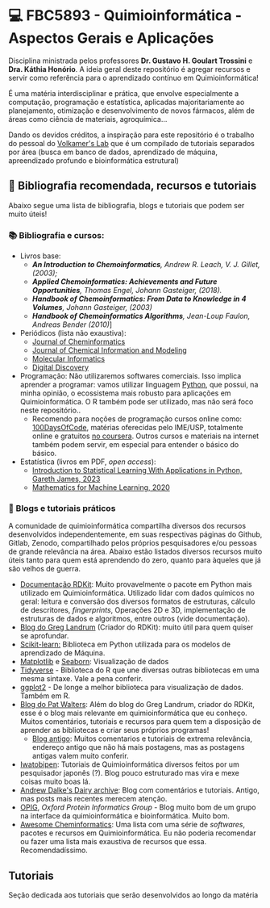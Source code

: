 # 💻 FBC5893 - Quimioinformática - Aspectos Gerais e Aplicações

Disciplina ministrada pelos professores **Dr. Gustavo H. Goulart Trossini** e **Dra. Káthia Honório**. A ideia geral deste repositório é agregar recursos e servir como referência para o aprendizado contínuo em Quimioinformática!

É uma matéria interdisciplinar e prática, que envolve especialmente a computação, programação e estatística, aplicadas majoritariamente ao planejamento, otimização e desenvolvimento de novos fármacos, além de áreas como ciência de materiais, agroquímica...

Dando os devidos créditos, a inspiração para este repositório é o trabalho do pessoal do [Volkamer's Lab](https://volkamerlab.org/projects/teachopencadd/) que é um compilado de tutoriais separados por área (busca em banco de dados, aprendizado de máquina, apreendizado profundo e bioinformática estrutural)

## 📖 Bibliografia recomendada, recursos e tutoriais
Abaixo segue uma lista de bibliografia, blogs e tutoriais que podem ser muito úteis!
### 📚 Bibliografia e cursos:
- Livros base: 
    - *<b>An Introduction to Chemoinformatics</b>, Andrew R. Leach, V. J. Gillet, (2003);*
    - *<b>Applied Chemoinformatics: Achievements and Future Opportunities</b>, Thomas Engel, Johann Gasteiger, (2018).*
    - *<b>Handbook of Chemoinformatics: From Data to Knowledge in 4 Volumes</b>, Johann Gasteiger, (2003)*
    - *<b>Handbook of Chemoinformatics Algorithms</b>, Jean-Loup Faulon, Andreas Bender (2010)*]
- Periódicos (lista não exaustiva):
    - [Journal of Cheminformatics](https://jcheminf.biomedcentral.com/)
    - [Journal of Chemical Information and Modeling](https://pubs.acs.org/journal/jcisd8)
    - [Molecular Informatics](https://onlinelibrary.wiley.com/journal/18681751)
    - [Digital Discovery](https://pubs.rsc.org/en/journals/journalissues/dd#!recentarticles&adv)
- Programação: Não utilizaremos softwares comerciais. Isso implica aprender a programar: vamos utilizar linguagem [Python](https://www.python.org/downloads/), que possui, na minha opinião, o ecossistema mais robusto para aplicações em Quimioinformática. O R também pode ser utilizado, mas não será foco neste repositório..
    - Recomendo para noções de programação cursos online como: [100DaysOfCode](https://www.udemy.com/course/100-days-of-code/), matérias oferecidas pelo IME/USP, totalmente online e gratuitos [no coursera](https://www.ime.usp.br/extensao/cursos-ime-usp-na-plataforma-coursera/). Outros cursos e materiais na internet também podem servir, em especial para entender o básico do básico.
- Estatística (livros em PDF, *open access*):
    - [Introduction to Statistical Learning With Applications in Python, Gareth James, 2023](https://www.statlearning.com/)
    - [Mathematics for Machine Learning, 2020](https://mml-book.github.io/book/mml-book.pdf)
### 📝 Blogs e tutoriais práticos
A comunidade de quimioinformática compartilha diversos dos recursos desenvolvidos independentemente, em suas respectivas páginas do Github, Gitlab, Zenodo, compartilhado pelos próprios pesquisadores e/ou pessoas de grande relevância na área. Abaixo estão listados diversos recursos muito úteis tanto para quem está aprendendo do zero, quanto para àqueles que já são velhos de guerra. 
- [Documentação RDKit](https://www.rdkit.org/docs/): Muito provavelmente o pacote em Python mais utilizado em Quimioinformática. Utilizado lidar com dados químicos no geral: leitura e conversão dos diversos formatos de estruturas, cálculo de descritores, *fingerprints*, Operações 2D e 3D, implementação de estruturas de dados e algoritmos, entre outros (vide documentação).
- [Blog do Greg Landrum](https://greglandrum.github.io/rdkit-blog/) (Criador do RDKit): muito útil para quem quiser se aprofundar.
- [Scikit-learn:](https://scikit-learn.org) Biblioteca em Python utilizada para os modelos de aprendizado de Máquina.
-  [Matplotlib](https://matplotlib.org/) e [Seaborn](https://seaborn.pydata.org/): Visualização de dados
- [Tidyverse](https://www.tidyverse.org/) - Biblioteca do R que une diversas outras bibliotecas em uma mesma sintaxe. Vale a pena conferir.
- [ggplot2](https://ggplot2.tidyverse.org/) - De longe a melhor biblioteca para visualização de dados. Também em R.
- [Blog do Pat Walters](https://patwalters.github.io/): Além do blog do Greg Landrum, criador do RDKit, esse é o blog mais relevante em quimioinformática que eu conheço. Muitos comentários, tutoriais e recursos para quem tem a disposição de aprender as bibliotecas e criar seus próprios programas!
    - [Blog antigo](https://practicalcheminformatics.blogspot.com/): Muitos comentarios e tutoriais de extrema relevância, endereço antigo que não há mais postagens, mas as postagens antigas valem muito conferir.
- [Iwatobipen](https://iwatobipen.wordpress.com/): Tutoriais de Quimioinformática diversos feitos por um pesquisador japonês (?). Blog pouco estruturado mas vira e mexe coisas muito boas lá.
- [Andrew Dalke's Dairy archive](http://www.dalkescientific.com/writings/diary/archive/): Blog com comentários e tutoriais. Antigo, mas posts mais recentes merecem atenção.
- [OPIG](https://www.blopig.com/blog/), *Oxford Protein Informatics Group* - Blog muito bom de um grupo na interface da quimioinformática e bioinformática. Muito bom.
- [Awesome Cheminformatics](https://github.com/hsiaoyi0504/awesome-cheminformatics): Uma lista com uma série de *softwares*, pacotes e recursos em Quimioinformática. Eu não poderia recomendar ou fazer uma lista mais exaustiva de recursos que essa. Recomendadíssimo.

## Tutoriais
Seção dedicada aos tutoriais que serão desenvolvidos ao longo da matéria
